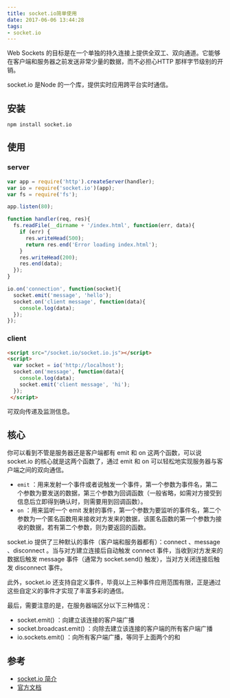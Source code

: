 ```yaml
---
title: socket.io简单使用
date: 2017-06-06 13:44:28
tags:
- socket.io
---
```


Web Sockets 的目标是在一个单独的持久连接上提供全双工、双向通道。它能够在客户端和服务器之前发送非常少量的数据，而不必担心HTTP 那样字节级别的开销。

socket.io 是Node 的一个库，提供实时应用跨平台实时通信。

## 安装

```
npm install socket.io
```

## 使用

### server

```javascript
var app = require('http').createServer(handler);
var io = require('socket.io')(app);
var fs = require('fs');

app.listen(80);

function handler(req, res){
  fs.readFile(__dirname + '/index.html', function(err, data){
    if (err) {
      res.writeHead(500);
      return res.end('Error loading index.html');
    }
    res.writeHead(200);
    res.end(data);
  });
}

io.on('connection', function(socket){
  socket.emit('message', 'hello');
  socket.on('client message', function(data){
    console.log(data);
  });
});
```

<!-- more -->

### client

```html
<script src="/socket.io/socket.io.js"></script>
<script>
  var socket = io('http://localhost');
  socket.on('message', function(data){
    console.log(data);
    socket.emit('client message', 'hi');
  });
 </script>
```

可双向传递及监测信息。

## 核心

你可以看到不管是服务器还是客户端都有 emit 和 on 这两个函数，可以说 socket.io 的核心就是这两个函数了，通过 emit 和 on 可以轻松地实现服务器与客户端之间的双向通信。

- `emit` ：用来发射一个事件或者说触发一个事件，第一个参数为事件名，第二个参数为要发送的数据，第三个参数为回调函数（一般省略，如需对方接受到信息后立即得到确认时，则需要用到回调函数）。
- `on` ：用来监听一个 emit 发射的事件，第一个参数为要监听的事件名，第二个参数为一个匿名函数用来接收对方发来的数据，该匿名函数的第一个参数为接收的数据，若有第二个参数，则为要返回的函数。

socket.io 提供了三种默认的事件（客户端和服务器都有）：connect 、message 、disconnect 。当与对方建立连接后自动触发 connect 事件，当收到对方发来的数据后触发 message 事件（通常为 socket.send() 触发），当对方关闭连接后触发 disconnect 事件。

此外，socket.io 还支持自定义事件，毕竟以上三种事件应用范围有限，正是通过这些自定义的事件才实现了丰富多彩的通信。

最后，需要注意的是，在服务器端区分以下三种情况：

- socket.emit() ：向建立该连接的客户端广播
- socket.broadcast.emit() ：向除去建立该连接的客户端的所有客户端广播
- io.sockets.emit() ：向所有客户端广播，等同于上面两个的和

## 参考

- [socket.io 简介](https://github.com/nswbmw/N-chat/wiki/%E7%AC%AC%E4%B8%80%E7%AB%A0-socket.io-%E7%AE%80%E4%BB%8B%E5%8F%8A%E4%BD%BF%E7%94%A8)
- [官方文档](https://socket.io/docs/)